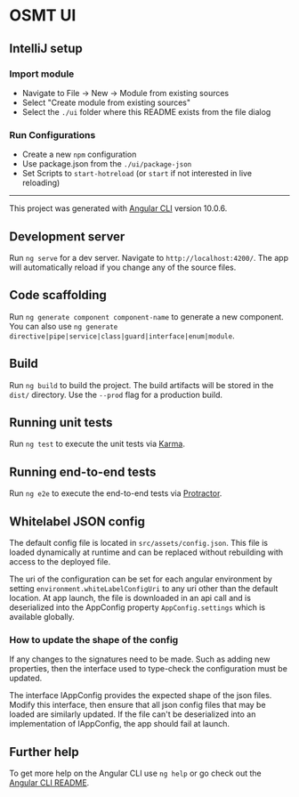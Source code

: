 # OSMT UI 

## IntelliJ setup

### Import module
  * Navigate to File -> New -> Module from existing sources
  * Select "Create module from existing sources"
  * Select the `./ui` folder where this README exists from the file dialog
  
### Run Configurations
  * Create a new `npm` configuration
  * Use package.json from the `./ui/package-json`
  * Set Scripts to `start-hotreload` (or `start` if not interested in live reloading)
  
---

This project was generated with [Angular CLI](https://github.com/angular/angular-cli) version 10.0.6.

## Development server

Run `ng serve` for a dev server. Navigate to `http://localhost:4200/`. The app will automatically reload if you change any of the source files.

## Code scaffolding

Run `ng generate component component-name` to generate a new component. You can also use `ng generate directive|pipe|service|class|guard|interface|enum|module`.

## Build

Run `ng build` to build the project. The build artifacts will be stored in the `dist/` directory. Use the `--prod` flag for a production build.

## Running unit tests

Run `ng test` to execute the unit tests via [Karma](https://karma-runner.github.io).

## Running end-to-end tests

Run `ng e2e` to execute the end-to-end tests via [Protractor](http://www.protractortest.org/).

## Whitelabel JSON config
The default config file is located in `src/assets/config.json`.  This file is loaded dynamically at runtime and can be 
replaced without rebuilding with access to the deployed file.

The uri of the configuration can be set for each angular environment by setting `environment.whiteLabelConfigUri` to any uri other 
than the default location.  At app launch, the file is downloaded in an api call and is deserialized into the AppConfig property `AppConfig.settings` which is available globally.

### How to update the shape of the config
If any changes to the signatures need to be made.  Such as adding new properties, then the interface used to type-check the configuration must be updated.
 
The interface IAppConfig provides the expected shape of the json files.  Modify this interface, then ensure that all json config files that may be loaded are similarly updated.
If the file can't be deserialized into an implementation of IAppConfig, the app should fail at launch.
    
## Further help

To get more help on the Angular CLI use `ng help` or go check out the [Angular CLI README](https://github.com/angular/angular-cli/blob/master/README.md).
